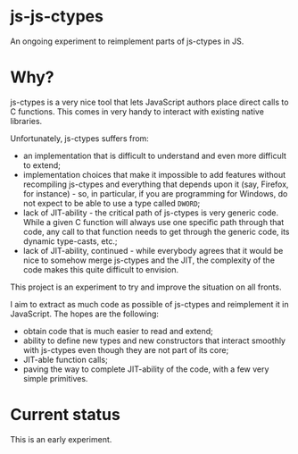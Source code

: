 # js-js-ctypes

An ongoing experiment to reimplement parts of js-ctypes in JS.

# Why?

js-ctypes is a very nice tool that lets JavaScript authors place
direct calls to C functions. This comes in very handy to interact with
existing native libraries.

Unfortunately, js-ctypes suffers from:
- an implementation that is difficult to understand and even more
   difficult to extend;
- implementation choices that make it impossible to add features
   without recompiling js-ctypes and everything that depends upon
   it (say, Firefox, for instance) - so, in particular, if you
   are programming for Windows, do not expect to be able to use
   a type called `DWORD`;
- lack of JIT-ability - the critical path of js-ctypes is very generic
   code. While a given C function will always use one specific path
   through that code, any call to that function needs to get through
   the generic code, its dynamic type-casts, etc.;
- lack of JIT-ability, continued - while everybody agrees that it would
   be nice to somehow merge js-ctypes and the JIT, the complexity of the
   code makes this quite difficult to envision.

This project is an experiment to try and improve the situation on all fronts.

I aim to extract as much code as possible of js-ctypes and reimplement it
in JavaScript. The hopes are the following:
- obtain code that is much easier to read and extend;
- ability to define new types and new constructors that interact smoothly
  with js-ctypes even though they are not part of its core;
- JIT-able function calls;
- paving the way to complete JIT-ability of the code, with a few very simple
  primitives.

# Current status

This is an early experiment.
